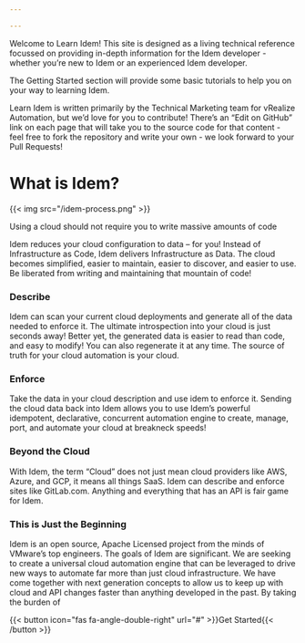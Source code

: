 ```yaml
---

---
```


Welcome to Learn Idem! This site is designed as a living technical reference focussed on providing in-depth information for the Idem developer - whether you’re new to Idem or an experienced Idem developer.

The Getting Started section will provide some basic tutorials to help you on your way to learning Idem.

Learn Idem is written primarily by the Technical Marketing team for vRealize Automation, but we’d love for you to contribute! There’s an “Edit on GitHub” link on each page that will take you to the source code for that content - feel free to fork the repository and write your own - we look forward to your Pull Requests!

# What is Idem?

{{< img src="/idem-process.png" >}}

Using a cloud should not require you to write massive amounts of code

Idem reduces your cloud configuration to data – for you! Instead of Infrastructure as Code, Idem delivers Infrastructure as Data. The cloud becomes simplified, easier to maintain, easier to discover, and easier to use.
Be liberated from writing and maintaining that mountain of code!

<b><h3>Describe</h3></b>
Idem can scan your current cloud deployments and generate all of the data needed to enforce it. The ultimate introspection into your cloud is just seconds away! Better yet, the generated data is easier to read than code, and easy to modify! You can also regenerate it at any time. The source of truth for your cloud automation is your cloud.

<b><h3>Enforce</h3></b>
Take the data in your cloud description and use idem to enforce it. Sending the cloud data back into Idem allows you to use Idem’s powerful idempotent, declarative, concurrent automation engine to create, manage, port, and automate your cloud at breakneck speeds!

<b><h3>Beyond the Cloud</h3></b>
With Idem, the term “Cloud” does not just mean cloud providers like AWS, Azure, and GCP, it means all things SaaS. Idem can describe and enforce sites like GitLab.com. Anything and everything that has an API is fair game for Idem.

<b><h3>This is Just the Beginning</h3></b>
Idem is an open source, Apache Licensed project from the minds of VMware’s top engineers. The goals of Idem are significant. We are seeking to create a universal cloud automation engine that can be leveraged to drive new ways to automate far more than just cloud infrastructure. We have come together with next generation concepts to allow us to keep up with cloud and API changes faster than anything developed in the past. By taking the burden of

{{< button icon="fas fa-angle-double-right" url="#" >}}Get Started{{< /button >}}
